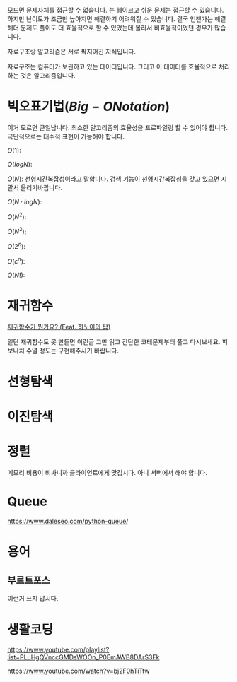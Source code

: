 #

모드면 문제자체를 접근할 수 없습니다. 는 훼이크고 쉬운 문제는 접근할 수 있습니다. 하지만 난이도가 조금만 높아지면 해결하기 어려워질 수 있습니다. 결국 언젠가는 해결해더 문제도 풀이도 더 효율적으로 할 수 있었는데 몰라서 비효율적이었던 경우가 많습니다.

자료구조랑 알고리즘은 서로 짝지어진 지식입니다.

자료구조는 컴퓨터가 보관하고 있는 데이터입니다. 그리고 이 데이터를 효율적으로 처리하는 것은 알고리즘입니다.

# 빅오표기법($Big-O Notation$)

이거 모르면 큰일납니다. 최소한 알고리즘의 효율성을 프로파일링 할 수 있어야 합니다. 극단적으로는 대수적 표현이 가능해야 합니다.

$O(1)$:

$O(logN)$:

$O(N)$: 선형시간복잡성이라고 말합니다. 검색 기능이 선형시간복잡성을 갖고 있으면 시말서 올리기바랍니다.

$O(N \cdot logN)$:

$O(N^{2})$:

$O(N^{3})$:

$O(2^{n})$:

$O(c^{n})$:

$O(N!)$:

# 재귀함수

[재귀함수가 뭔가요? (Feat. 하노이의 탑)](https://www.youtube.com/watch?v=aPYE0anPZqI)

일단 재귀함수도 못 만들면 이런글 그만 읽고 간단한 코테문제부터 풀고 다시보세요. 피보나치 수열 정도는 구현해주시기 바랍니다.

# 선형탐색

# 이진탐색

# 정렬

메모리 비용이 비싸니까 클라이언트에게 맞깁시다. 아니 서버에서 해야 합니다.

# Queue

https://www.daleseo.com/python-queue/

# 용어

## 부르트포스

이런거 쓰지 맙시다.

# 생활코딩

https://www.youtube.com/playlist?list=PLuHgQVnccGMDsWOOn_P0EmAWB8DArS3Fk

https://www.youtube.com/watch?v=bj2F0hTiTtw
